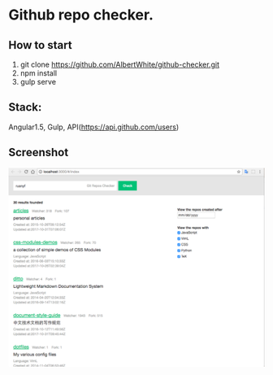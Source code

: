 # Github repo checker.

## How to start
1. git clone https://github.com/AlbertWhite/github-checker.git
2. npm install
3. gulp serve


## Stack:
Angular1.5, Gulp, API(https://api.github.com/users)

## Screenshot
![alt tag](https://raw.githubusercontent.com/AlbertWhite/github-checker/master/screenshot.png)

